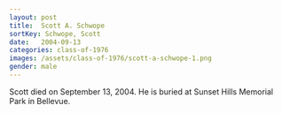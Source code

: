 ```yaml
---
layout: post
title:  Scott A. Schwope
sortKey: Schwope, Scott
date:   2004-09-13
categories: class-of-1976
images: /assets/class-of-1976/scott-a-schwope-1.png
gender: male
---
```

Scott died on September 13, 2004.  He is buried at Sunset Hills Memorial Park in Bellevue.
